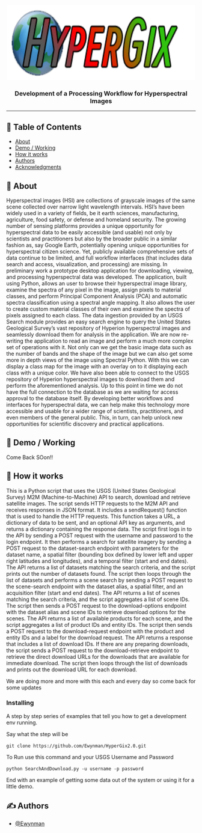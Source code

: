 <p align="center">
  <a href="" rel="noopener">
 <img width=500px height=200px src="./images/logo.png" alt="Bot logo"></a>
</p>

<h3 align="center">Development of a Processing Workflow for Hyperspectral Images</h3>


---

## 📝 Table of Contents

- [About](#about)
- [Demo / Working](#demo)
- [How it works](#working)
- [Authors](#authors)
- [Acknowledgments](#acknowledgement)

## 🧐 About <a name = "about"></a>

Hyperspectral images (HSI) are collections of grayscale images of the same scene collected over narrow light wavelength intervals. HSI’s have been widely used in a variety of fields, be it earth sciences, manufacturing, agriculture, food safety, or defense and homeland security. The growing number of sensing platforms provides a unique opportunity for hyperspectral data to be easily accessible (and usable) not only by scientists and practitioners but also by the broader public in a similar fashion as, say Google Earth, potentially opening unique opportunities for hyperspectral citizen science. Yet, publicly available comprehensive sets of data continue to be limited, and full workflow interfaces (that includes data search and access, visualization, and processing) are missing. In preliminary work a prototype desktop application for downloading, viewing, and processing hyperspectral data was developed. The application, built using Python, allows an user to browse their hyperspectral image library, examine the spectra of any pixel in the image, assign pixels to material classes, and perform Principal Component Analysis (PCA) and automatic spectra classification using a spectral angle mapping. It also allows the user to create custom material classes of their own and examine the spectra of pixels assigned to each class. The data ingestion provided by an USGS Search module provides an easy search engine to query the United States Geological Survey’s vast repository of Hyperion hyperspectral images and seamlessly download them for analysis in the application. 
We are now re-writing the application to read an image and perform a much more complex set of operations with it. Not only can we get the basic image data such as the number of bands and the shape of the image but we can also get some more in depth views of the image using Spectral Python. With this we can display a class map for the image with an overlay on to it displaying each class with a unique color. We have also been able to connect to the USGS repository of Hyperion hyperspectral images to download them and perform the aforementioned analysis. Up to this point in time we do not have the full connection to the database as we are waiting for access approval to the database itself. By developing better workflows and interfaces for hyperspectral data, we can help make this technology more accessible and usable for a wider range of scientists, practitioners, and even members of the general public. This, in turn, can help unlock new opportunities for scientific discovery and practical applications.


## 🎥 Demo / Working <a name = "demo"></a>

Come Back SOon!!

## 💭 How it works <a name = "working"></a>

This is a Python script that uses the USGS (United States Geological Survey) M2M (Machine-to-Machine) API to search, download and retrieve satellite images. The script sends HTTP requests to the M2M API and receives responses in JSON format. It includes a sendRequest() function that is used to handle the HTTP requests. This function takes a URL, a dictionary of data to be sent, and an optional API key as arguments, and returns a dictionary containing the response data. The script first logs in to the API by sending a POST request with the username and password to the login endpoint. It then performs a search for satellite imagery by sending a POST request to the dataset-search endpoint with parameters for the dataset name, a spatial filter (bounding box defined by lower left and upper right latitudes and longitudes), and a temporal filter (start and end dates). The API returns a list of datasets matching the search criteria, and the script prints out the number of datasets found. The script then loops through the list of datasets and performs a scene search by sending a POST request to the scene-search endpoint with the dataset alias, a spatial filter, and an acquisition filter (start and end dates). The API returns a list of scenes matching the search criteria, and the script aggregates a list of scene IDs. The script then sends a POST request to the download-options endpoint with the dataset alias and scene IDs to retrieve download options for the scenes. The API returns a list of available products for each scene, and the script aggregates a list of product IDs and entity IDs. The script then sends a POST request to the download-request endpoint with the product and entity IDs and a label for the download request. The API returns a response that includes a list of download IDs. If there are any preparing downloads, the script sends a POST request to the download-retrieve endpoint to retrieve the direct download URLs for the downloads that are available for immediate download. The script then loops through the list of downloads and prints out the download URL for each download.

We are doing more and more with this each and every day so come back for some updates


### Installing

A step by step series of examples that tell you how to get a development env running.

Say what the step will be

```
git clone https://github.com/Ewynman/HyperGix2.0.git
```

To Run use this command and your USGS Username and Password

```
python SearchAndDownload.py -u username -p password
```

End with an example of getting some data out of the system or using it for a little demo.

## ✍️ Authors <a name = "authors"></a>

- [@Ewynman](https://github.com/Ewynman) 


<!-- ## 🎉 Acknowledgements <a name = "acknowledgement"></a>

- Hat tip to anyone whose code was used
- Inspiration
- References -->
